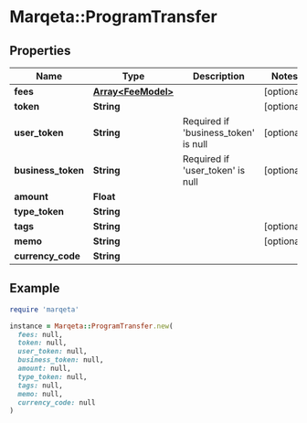 # Marqeta::ProgramTransfer

## Properties

| Name | Type | Description | Notes |
| ---- | ---- | ----------- | ----- |
| **fees** | [**Array&lt;FeeModel&gt;**](FeeModel.md) |  | [optional] |
| **token** | **String** |  | [optional] |
| **user_token** | **String** | Required if &#39;business_token&#39; is null | [optional] |
| **business_token** | **String** | Required if &#39;user_token&#39; is null | [optional] |
| **amount** | **Float** |  |  |
| **type_token** | **String** |  |  |
| **tags** | **String** |  | [optional] |
| **memo** | **String** |  | [optional] |
| **currency_code** | **String** |  |  |

## Example

```ruby
require 'marqeta'

instance = Marqeta::ProgramTransfer.new(
  fees: null,
  token: null,
  user_token: null,
  business_token: null,
  amount: null,
  type_token: null,
  tags: null,
  memo: null,
  currency_code: null
)
```

